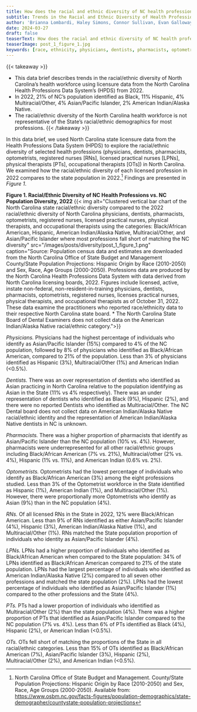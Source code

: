 ```yaml
---
title: How does the racial and ethnic diversity of NC health professionals compare to the racial and ethnic diversity of the state population?
subtitle: Trends in the Racial and Ethnic Diversity of Health Professions (2022)
author: 'Brianna Lombardi, Haley Simons, Connor Sullivan, Evan Galloway, Erin Fraher'
date: 2024-03-27
draft: false
teaserText: How does the racial and ethnic diversity of NC health professionals compare to the racial and ethnic diversity of the state population?
teaserImage: post_1_figure_1.jpg
keywords: [race, ethnicity, physicians, dentists, pharmacists, optometrists, registered nurses, licenses practical nurses, physical therapists, occupational therapists]
---
```


{{< takeaway >}}
* This data brief describes trends in the racial/ethnic diversity of North Carolina’s health workforce using licensure data from the North Carolina Health Professions Data System’s (HPDS) from 2022.
* In 2022, 21% of NC’s population identified as Black, 11% Hispanic, 4% Multiracial/Other, 4% Asian/Pacific Islander, 2% American Indian/Alaska Native.
* The racial/ethnic diversity of the North Carolina health workforce is not representative of the State’s racial/ethnic demographics for most professions.
{{< /takeaway >}}

In this data brief, we used North Carolina state licensure data from the Health Professions Data System (HPDS) to explore the racial/ethnic diversity of selected health professions (physicians, dentists, pharmacists, optometrists, registered nurses [RNs], licensed practical nurses [LPNs], physical therapists [PTs], occupational therapists [OTs]) in North Carolina. We examined how the racial/ethnic diversity of each licensed profession in 2022 compares to the state population in 2022.[^1] Findings are presented in _Figure 1_. 

**Figure 1. Racial/Ethnic Diversity of NC Health Professions vs. NC Population Diversity, 2022**
{{< img  alt="Clustered vertical bar chart of the North Carolina state racial/ethnic diversity compared to the 2022 racial/ethnic diversity of North Carolina physicians, dentists, pharmacists, optometrists, registered nurses, licensed practical nurses, physical therapists, and occupational therapists using the categories: Black/African American, Hispanic, American Indian/Alaska Native, Multiracial/Other, and Asian/Pacific Islander where most professions fall short of matching the NC diversity" src="/images/posts/diversity/post_1_figure_1.png" caption="Source: Population census data and estimates are downloaded from the North Carolina Office of State Budget and Management County/State Population Projections: Hispanic Origin by Race (2010-2050) and Sex, Race, Age Groups (2000-2050). Professions data are produced by the North Carolina Health Professions Data System with data derived from North Carolina licensing boards, 2022. Figures include licensed, active, instate non-federal, non-resident-in-training physicians, dentists, pharmacists, optometrists, registered nurses, licenses practical nurses, physical therapists, and occupational therapists as of October 31, 2022. These data examine the practitioners who reported race/ethnicity data to their respective North Carolina state board. * The North Carolina State Board of Dental Examiners does not collect data on the American Indian/Alaska Native racial/ethnic category.">}}

_Physicians._ Physicians had the highest percentage of individuals who identify as Asian/Pacific Islander (15%) compared to 4% of the NC population, followed by 8% of physicians who identified as Black/African American, compared to 21% of the population. Less than 3% of physicians identified as Hispanic (3%), Multiracial/Other (1%) and American Indian (<0.5%). 

_Dentists._ There was an over representation of dentists who identified as Asian practicing in North Carolina relative to the population identifying as Asian in the State (11% vs 4% respectively). There was an under representation of dentists who identified as Black (9%), Hispanic (2%), and there were no reported Dentists who identified as Multiracial/Other. The NC Dental board does not collect data on American Indian/Alaska Native racial/ethnic identity and the representation of American Indian/Alaska Native dentists in NC is unknown. 

_Pharmacists._ There was a higher proportion of pharmacists that identify as Asian/Pacific Islander than the NC population (10% vs. 4%). However, pharmacists were underrepresented for all other racial/ethnic groups including Black/African American (7% vs. 21%), Multiracial/other (2% vs. 4%), Hispanic (1% vs. 11%), and American Indian (0.6% vs. 2%). 

_Optometrists._ Optometrists had the lowest percentage of individuals who identify as Black/African American (3%) among the eight professions studied. Less than 3% of the Optometrist workforce in the State identified as Hispanic (1%), American Indian (1%), and Multiracial/Other (1%). However, there were proportionally more Optometrists who identify as Asian (9%) than in the NC population (4%).

_RNs._ Of all licensed RNs in the State in 2022, 12% were Black/African American. Less than 9% of RNs identified as either Asian/Pacific Islander (4%), Hispanic (3%), American Indian/Alaska Native (1%), and Multiracial/Other (1%). RNs matched the State population proportion of individuals who identity as Asian/Pacific Islander (4%). 

_LPNs._ LPNs had a higher proportion of individuals who identified as Black/African American when compared to the State population: 34% of LPNs identified as Black/African American compared to 21% of the state population. LPNs had the largest percentage of individuals who identified as American Indian/Alaska Native (2%) compared to all seven other professions and matched the state population (2%). LPNs had the lowest percentage of individuals who identified as Asian/Pacific Islander (1%) compared to the other professions and the State (4%). 

_PTs._ PTs had a lower proportion of individuals who identified as Multiracial/Other (2%) than the state population (4%). There was a higher proportion of PTs that identified as Asian/Pacific Islander compared to the NC population (7% vs. 4%). Less than 6% of PTs identified as Black (4%), Hispanic (2%), or American Indian (<0.5%).

_OTs._ OTs fell short of matching the proportions of the State in all racial/ethnic categories. Less than 15% of OTs identified as Black/African American (7%), Asian/Pacific Islander (3%), Hispanic (2%), Multiracial/Other (2%), and American Indian (<0.5%).  


<!-- To learn more about NC health workforce racial/ethnic diversity over time, please visit [INSERT LINK TO BLOG 2] -->

[^1]: North Carolina Office of State Budget and Management. County/State Population Projections: Hispanic Origin by Race (2010-2050) and Sex, Race, Age Groups (2000-2050). Available from: https://www.osbm.nc.gov/facts-figures/population-demographics/state-demographer/countystate-population-projections 
